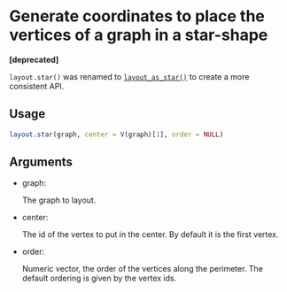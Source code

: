 # Generate coordinates to place the vertices of a graph in a star-shape

**\[deprecated\]**

`layout.star()` was renamed to
[`layout_as_star()`](https://r.igraph.org/reference/layout_as_star.md)
to create a more consistent API.

## Usage

``` r
layout.star(graph, center = V(graph)[1], order = NULL)
```

## Arguments

- graph:

  The graph to layout.

- center:

  The id of the vertex to put in the center. By default it is the first
  vertex.

- order:

  Numeric vector, the order of the vertices along the perimeter. The
  default ordering is given by the vertex ids.
